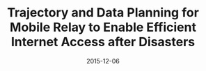 ---
title: "Trajectory and Data Planning for Mobile Relay to Enable Efficient Internet Access after Disasters"
authors:
- Kazuya Anazawa
- Peng Li
- Toshiaki Miyazaki
- Song Guo
date: "2015-12-06"
doi: "10.1109/GLOCOM.2014.7417170"


# Publication type.
# Legend: 0 = Uncategorized; 1 = Conference paper; 2 = Journal article;
# 3 = Preprint / Working Paper; 4 = Report; 5 = Book; 6 = Book section;
# 7 = Thesis; 8 = Patent
publication_types: ["1"]

# Publication name and optional abbreviated publication name.
publication: In *IEEE Global Telecommunications Conference*
publication_short: In *Globecom*

# links:
# - name: Custom Link
#   url: http://example.org
url_pdf: https://doi.org/10.1109/GLOCOM.2014.7417170
# url_code: '#'
# url_dataset: '#'
# url_poster: '#'
# url_project: ''
# url_slides: ''
# url_video: '#'

# Featured image
# To use, add an image named `featured.jpg/png` to your page's folder. 
# image:
#   caption: 'Image credit: [**Unsplash**](https://unsplash.com/photos/pLCdAaMFLTE)'
#   focal_point: ""
#   preview_only: false

# Associated Projects (optional).
#   Associate this publication with one or more of your projects.
#   Simply enter your project's folder or file name without extension.
#   E.g. `internal-project` references `content/project/internal-project/index.md`.
#   Otherwise, set `projects: []`.
projects: []
---